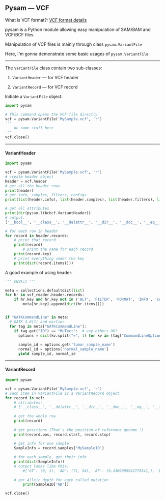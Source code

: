 ## Pysam — VCF

What is VCF format?:   [VCF format details](http://www.internationalgenome.org/wiki/Analysis/Variant%20Call%20Format/vcf-variant-call-format-version-40)



pysam is a Python module allowing easy manipulation of SAM/BAM and VCF/BCF files

Manipulation of VCF files is mainly through class `pysam.VariantFile`

Here, I'm gonna demonstrate some basic usages of  `pysam.VariantFile`

---

The `VariantFile` class contain two sub-classes: 

1. `VariantHeader`   —  for VCF header 

2. `VariantRecord`   —  for VCF record



Initiate a `VariantFile` object:

```python
import pysam

# This command opens the VCF file directly
vcf = pysam.VariantFile('MySample.vcf', 'r')
'''
	do some stuff here
'''
vcf.close()
```



---

#### VariantHeader

```python
import pysam

vcf = pysam.VariantFile('MySample.vcf', 'r')
# create header object
header = vcf.header
# get all the header rows
print(header)
# get info, samples, filters, configs
print(list(header.info), list(header.samples), list(header.filters), list(header.contigs))

# get all attributes 
print(dir(pysam.libcbcf.VariantHeader))
# output:
['__bool__', '__class__', '__delattr__', '__dir__', '__doc__', '__eq__', '__format__', '__ge__', '__getattribute__', '__gt__', '__hash__', '__init__', '__init_subclass__', '__le__', '__lt__', '__ne__', '__new__', '__pyx_vtable__', '__reduce__', '__reduce_ex__', '__repr__', '__setattr__', '__setstate__', '__sizeof__', '__str__', '__subclasshook__', 'add_line', 'add_meta', 'add_record', 'add_sample', 'alts', 'contigs', 'copy', 'filters', 'formats', 'info', 'merge', 'new_record', 'records', 'samples', 'version']

# for each row in header
for record in header.records:
  	# print that record
  	print(record)
		# print the name for each record
    print(record.key)
    # print everything under the key
    print(dict(record.items()))

```



A good example of using header:

```python
''' CNVkit '''

meta = collections.defaultdict(list)
for hr in vcf_reader.header.records:
	if hr.key and hr.key not in ('ALT', 'FILTER', 'FORMAT', 'INFO', 'contig'):
		meta[hr.key].append(dict(hr.items()))


if "GATKCommandLine" in meta:
  # GATK 3.0(?) and earlier
  for tag in meta["GATKCommandLine"]:
    if tag.get("ID") == "MuTect":  # any others OK?
      options = dict(kv.split("=", 1) for kv in (tag["CommandLineOptions"].strip('"').split())if '=' in kv)
      
      sample_id = options.get('tumor_sample_name')
      normal_id = options['normal_sample_name']
      yield sample_id, normal_id
```





*******

#### VariantRecord

```python
import pysam

vcf = pysam.VariantFile('MySample.vcf', 'r')
# Each item in VariantFile is a VariantRecord object
for record in vcf:
  	# attributes:
    # ['__class__', '__delattr__', '__dir__', '__doc__', '__eq__', '__format__', '__ge__', '__getattribute__', '__gt__', '__hash__', '__init__', '__init_subclass__', '__le__', '__lt__', '__ne__', '__new__', '__reduce__', '__reduce_ex__', '__repr__', '__setattr__', '__setstate__', '__sizeof__', '__str__', '__subclasshook__', 'alleles', 'alts', 'chrom', 'contig', 'copy', 'filter', 'format', 'header', 'id', 'info', 'pos', 'qual', 'ref', 'rid', 'rlen', 'samples', 'start', 'stop', 'translate']
    
    # get the whole row
    print(record)
    
    # get positions (That's the position of reference genome !)
    print(record.pos, record.start, record.stop)
    
    # get info for one sample
    SampleInfo = record.samples['MySampleID']

    # for each sample, get their info
    print(dict(SampleInfo))
    # output looks like this:
		#{'GT': (0, 1), 'AD': (71, 54), 'AF': (0.4309999942779541,), 'DP': 125, 'F1R2': (0, 0), 'F2R1': (71, 54), 'MBQ': (30, 35), 'MFRL': (227, 227), 'MMQ': (60,), 'MPOS': (16,), 'ORIGINAL_CONTIG_MISMATCH': 0, 'SA_MAP_AF': (0.4339999854564667, 0.3840000033378601, 0.4320000112056732), 'SA_POST_PROB': (0.02500000037252903, 0.02800000086426735, 0.9470000267028809)}
    
    # get Alleic depth for each called mutation
		print(SampleID['AD'])

vcf.close()
```





